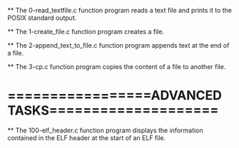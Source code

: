 ** The 0-read_textfile.c function program reads a text file and prints it to the POSIX standard output.

** The 1-create_file.c function program creates a file.

** The 2-append_text_to_file.c function program appends text at the end of a file.

** The 3-cp.c function program copies the content of a file to another file.

=================ADVANCED TASKS====================
===================================================

** The 100-elf_header.c function program displays the information contained in the ELF header at the start of an ELF file.
